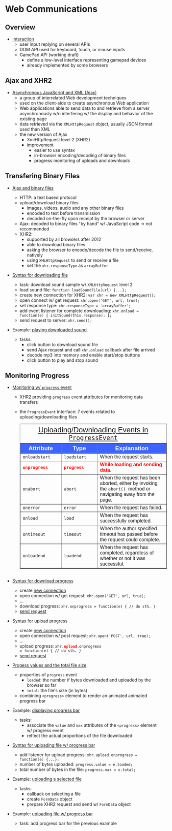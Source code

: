 # Web Communications


## Overview


+ [Interaction](../WebDev/Frontend-W3C/3-HTML5AppGame/02b-GameProg.md#notes-for-222-elements-and-apis-useful-for-writing-games)
  + user input replying on several APIs
  + DOM API used for keyboard, touch, or mouse inputs
  + GamePad API (working draft)
    + define a low-level interface representing gamepad devices
    + already implemented by some browsers



## Ajax and XHR2

+ [Asynchronous JavaScript and XML (Ajax)](../WebDev/Frontend-W3C/3-HTML5AppGame/03b-Online.md#notes-for-321-ajax-and-xhr2)
  + a group of interrelated Web development techniques
  + used on the client-side to create asynchronous Web application
  + Web applications able to send data to and retrieve from a server asynchronously w/o interfering w/ the display and behavior of the existing page
  + data retrieved via the `XMLHttpRequest` object, usually JSON format used than XML
  + the new version of Ajax
    + XmlHttpRequest level 2 (XHR2)
    + improvement
      + easier to use syntax
      + in-browser encoding/decoding of binary files
      + progress monitoring of uploads and downloads



## Transfering Binary Files

+ [Ajax and binary files](../WebDev/Frontend-W3C/3-HTML5AppGame/03b-Online.md#notes-for-322-ajaxxhr2-and-binary-files)
  + HTTP: a text based protocol
  + upload/download binary files
    + images, videos, audio and any other binary files
    + encoded to text before transmission
    + decoded on-the-fly upon receipt by the browser or server
  + Ajax: decoded to binary files "by hand" w/ JavaScript code $\to$ not recommended
  + XHR2:
    + supported by all browsers after 2012
    + able to download binary files
    + asking the browser to encode/decode the file to send/receive, natively
    + using `XMLHttpRequest` to send or receive a file
    + set the `xhr.responseType` as `arrayBuffer`

+ [Syntax for downloading file](../WebDev/Frontend-W3C/3-HTML5AppGame/03b-Online.md#notes-for-322-ajaxxhr2-and-binary-files)
  + task: download sound sample w/ `XMLHttpRequest` level 2
  + load sound file: `function loadSoundFile(url) {...};`
  + create new connection for XHR2<a name="xhr"></a>: `var xhr = new XMLHttpRequest();`
  + open connect w/ get request: `xhr.open('GET', url, true);`
  + set response type<a name="rspType"></a>: `xhr.responseType = 'arrayBuffer';`
  + add event listener for complete downloading<a name="onload"></a>: `xhr.onload = function(e) { initSound(this.response); };`
  + send request to server<a name="send"></a>: `xhr.send();`

+ Example: [playing downloaded sound](../WebDev/Frontend-W3C/3-HTML5AppGame/03b-Online.md#notes-for-322-ajaxxhr2-and-binary-files)
  + tasks:
    + click button to download sound file
    + send Ajax request and call `xhr.onload` callback after file arrived
    + decode mp3 into memory and enable start/stop buttons
    + click button to play and stop sound


## Monitoring Progress

+ [Monitoring w/ `progress` event](../WebDev/Frontend-W3C/3-HTML5AppGame/03b-Online.md#notes-for-322-ajaxxhr2-and-binary-files)
  + XHR2 providing `progress` event attributes for monitoring data transfers
  + the `ProgressEvent` interface: 7 events related to uploading/downloading files

    <table style="font-family: Arial,Helvetica,Sans-Serif; margin: 0 auto; width: 50vw;" cellspacing=0 cellpadding=5 border=1 align="center">
      <caption style="font-size: 1.5em; margin: 0.2em;"><a href="https://xhr.spec.whatwg.org/#event-handlers">Uploading/Downloading Events in <code>ProgressEvent</code></a></caption>
      <thead>
      <tr style="font-size: 1.2em; vertical-align:middle;">
        <th scope=row style="text-align: center; background-color: #3d64ff; color: #ffffff; width:10%;">Attribute</th>
        <th scope=row style="text-align: center; background-color: #3d64ff; color: #ffffff; width:10%;">Type</th>
        <th scope=row style="text-align: center; background-color: #3d64ff; color: #ffffff; width:30%;">Explanation</th>
      </thead>
      <tbody>
        <tr><td><code>onloadstart</code></td><td><code title="event-xhr-loadstart">loadstart</code></td><td>When the request starts.</td></tr>
        <tr><td><strong style="color: red;"><code>onprogress</code></strong></td><td><strong style="color: red;"><code title="event-xhr-progress">progress</code></strong></  td><td><strong style="color: red;">While loading and sending data.</strong></td></tr>
        <tr><td><code>onabort</code></td><td><code title="event-xhr-abort">abort</code></td><td>When the request has been aborted, either by invoking   the&nbsp;<code>abort() </code>method or navigating away from the page.</td></tr>
        <tr><td><code>onerror</code></td><td><code title="event-xhr-error">error</code></td><td>When the request has failed.</td></tr>
        <tr><td><code>onload</code></td><td><code title="event-xhr-load">load</code></td><td>When the request has successfully completed.</td></tr>
        <tr><td><code>ontimeout</code></td><td><code title="event-xhr-timeout">timeout</code></td><td>When the author specified timeout has passed  before the request could complete.</td></tr>
        <tr><td><code>onloadend</code></td><td><code title="event-xhr-loadend">loadend</code></td><td>When the request has completed, regardless of   whether or not it was successful.</td></tr>
      </tbody>
    </table><br>

+ [Syntax for download progress](../WebDev/Frontend-W3C/3-HTML5AppGame/03b-Online.md#notes-for-322-ajaxxhr2-and-binary-files)
  + create [new connection](#xhr)
  + open connection w/ get request<a name="get"></a>: `xhr.open('GET', url, true);`
  + ...
  + download progress: `xhr.onprogress = function(e) { // do sth. }`
  + [send request](#send)

+ [Syntax for upload progress](../WebDev/Frontend-W3C/3-HTML5AppGame/03b-Online.md#notes-for-322-ajaxxhr2-and-binary-files)
  + create [new connection](#xhr)
  + open connection w/ post request<a name="post"></a>: `xhr.open('POST', url, true);`
  + ...
  + upload progress: <code>xhr.<span style="color: #ff0000; font-weight: bold;">upload</span>.onprogress = function(e) { // do sth. }</code>
  + [send request](#send)

+ [Progess values and the total file size](../WebDev/Frontend-W3C/3-HTML5AppGame/03b-Online.md#notes-for-322-ajaxxhr2-and-binary-files)
  + properties of `progress` event
    + `loaded`: the number if bytes downloaded and uploaded by the browser so far
    + `total`: the file's size (in bytes)
  + combining `<progress>` element to render an animated animated progress bar

+ Example: [displaying progress bar](../WebDev/Frontend-W3C/3-HTML5AppGame/03b-Online.md#notes-for-322-ajaxxhr2-and-binary-files)
  + tasks:
    + associate the `value` and `max` attributes of the `<progress>` element w/ progress event
    + reflect the actual proportions of the file downloaded


+ [Syntax for uploading file w/ progress bar](../WebDev/Frontend-W3C/3-HTML5AppGame/03b-Online.md#notes-for-323-uploading-files-and-monitoring-progress)
  + add listener for upload progress<a name="uploadProgress"></a>: `xhr.upload.onprogress = function(e) {...};`
  + number of bytes uploaded: `progress.value = e.loaded;`
  + total number of bytes in the file: `progress.max = e.total;`

+ Example: [uploading a selected file](../WebDev/Frontend-W3C/3-HTML5AppGame/03b-Online.md#notes-for-323-uploading-files-and-monitoring-progress)
  + tasks:
    + callback on selecting a file
    + create `FormData` object
    + prepare XHR2 request and send w/ `FormData` object

+ Example: [uploading file w/ progress bar](../WebDev/Frontend-W3C/3-HTML5AppGame/03b-Online.md#notes-for-323-uploading-files-and-monitoring-progress)
  + task: add progress bar for the previous example

